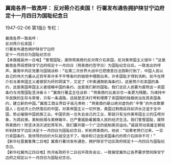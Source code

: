 ### 冀南各界一致高呼：  反对蒋介石卖国！  行署发布通告拥护陕甘宁边府  定十一月四日为国耻纪念日

1947-02-06
第1版()
专栏：

    冀南各界一致高呼：
    反对蒋介石卖国！
    行署发布通告拥护陕甘宁边府
    定十一月四日为国耻纪念日
    【本报威县卅一日电】“誓雪国耻，废除蒋美商约反对蒋介石卖国，反对美帝国主义侵华！”这是冀南各界闻悉陕甘宁边府规定十一月四日（蒋美商约签字日）为国耻纪念日后，一致发出的呼声。冀南中共区党委马国瑞谈称：“在第二次世界大战中已把德意日法西斯打倒了，中国人民以自己的伟大力量从近百年来许多不平等条约的枷锁中摆脱出来，许多国耻才得到洗刷，如今在蒋介石与美帝国主义者狼狈为奸的阴谋下，又定了《中美通商航海条约》，这是蒋介石卖国的条约，这是美国帝国主义者侵略中国的条约，这是我们新的国耻。我们全区人民要为废除这一卖国条约与洗雪国耻坚决奋斗！”冀南行署孟主任谈称：“蒋美商约比袁日廿一条更为残酷，为维持中华民族的生存与荣誉，只有一条道路，这就是坚决打垮和埋葬了卖国贼的独裁统治及其卖国条约，建立新的中国。”冀南工商业界巨子高元贵称：“蒋美商约是以绝对虚伪的‘平等’的外衣欺蒙国人；在经济上仍然落后的中国，对美帝国主义一切开放，美国过剩商品将如洪水泛滥于全中国，势必摧毁中国民族工业。中国农民一旦失去自己的工业，那就只有当作美帝国主义的压榨对象，为其奴隶。美制纸烟与美棉输华，已严重威胁着冀南人民的经济生活。我们誓雪国耻，废除蒋美商约！除坚决消灭进犯蒋军外，我们要开展一个广泛的抵制美货运动。”威县劳动英雄王朝柱听到陕甘宁边区决定十一月四日为国耻纪念日，听到蒋美商约，他说：“如果老蒋打过来，一实行卖国条约，我领导的纺织大队就没法干了。咱非和订这些卖国条约的蒋介石拼命不可！”
    【新华社晋冀鲁豫二日电】冀南行署顷发布通告，拥护陕甘宁边区政府规定十一月四日为国耻纪念日。
    【新华社冀热辽四日电】热河省政府于二日召开政务会议，一致接受冀热辽各界要求赞同陕甘宁边府之规定以十一月四日为国耻纪念日。
